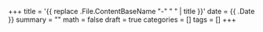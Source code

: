 +++
title = '{{ replace .File.ContentBaseName "-" " " | title }}'
date = {{ .Date }}
summary = ""
math = false
draft = true
categories = []
tags = []
+++
